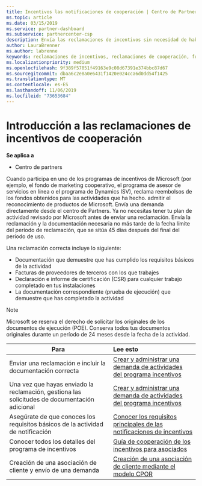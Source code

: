 ```yaml
---
title: Incentivos las notificaciones de cooperación | Centro de Partners
ms.topic: article
ms.date: 03/15/2019
ms.service: partner-dashboard
ms.subservice: partnercenter-csp
description: Envía las reclamaciones de incentivos sin necesidad de haber revisado antes tu plan de actividad.
author: LauraBrenner
ms.author: labrenne
keywords: reclamaciones de incentivos, reclamaciones de cooperación, fondos de cooperación
ms.localizationpriority: medium
ms.openlocfilehash: 9f389f57051f49163e9c08d67391e374bbc87d67
ms.sourcegitcommit: dbaa6c2e8a0e6431f1420e024cca6d0dd54f1425
ms.translationtype: MT
ms.contentlocale: es-ES
ms.lasthandoff: 11/06/2019
ms.locfileid: "73653684"
---
```

# <a name="incentives-co-op-claims-overview"></a>Introducción a las reclamaciones de incentivos de cooperación

**Se aplica a**

- Centro de partners

Cuando participa en uno de los programas de incentivos de Microsoft (por ejemplo, el fondo de marketing cooperativo, el programa de asesor de servicios en línea o el programa de Dynamics ISV), reclama reembolsos de los fondos obtenidos para las actividades que ha hecho. admitir el reconocimiento de productos de Microsoft. Envía una demanda directamente desde el centro de Partners. Ya no necesitas tener tu plan de actividad revisado por Microsoft antes de enviar una reclamación. Envía la reclamación y la documentación necesaria no más tarde de la fecha límite del período de reclamación, que se sitúa 45 días después del final del período de uso. 

Una reclamación correcta incluye lo siguiente:

- Documentación que demuestre que has cumplido los requisitos básicos de la actividad
- Facturas de proveedores de terceros con los que trabajes
- Declaración e informe de certificación (CSR) para cualquier trabajo completado en tus instalaciones
- La documentación correspondiente (prueba de ejecución) que demuestre que has completado la actividad 

>[!NOTE]
>Microsoft se reserva el derecho de solicitar los originales de los documentos de ejecución (POE). Conserva todos tus documentos originales durante un período de 24 meses desde la fecha de la actividad. 

|**Para**   |**Lee esto**   |
|-----------------|:--------------------------------------|
|Enviar una reclamación e incluir la documentación correcta|[Crear y administrar una demanda de actividades del programa incentivos](create-incentives-claims.md)|
|Una vez que hayas enviado la reclamación, gestiona las solicitudes de documentación adicional|[Crear y administrar una demanda de actividades del programa incentivos](create-incentives-claims.md)  |
|Asegúrate de que conoces los requisitos básicos de la actividad de notificación|[Conocer los requisitos principales de las notificaciones de incentivos](core-requirements.md)   |
|Conocer todos los detalles del programa de incentivos|[Guía de cooperación de los incentivos para asociados](https://assets.microsoft.com/coop-guidebook.pdf)
|Creación de una asociación de cliente y envío de una demanda |[Creación de una asociación de cliente mediante el modelo CPOR](submit-osa-claim.md)|
                                                                                 
                                   
